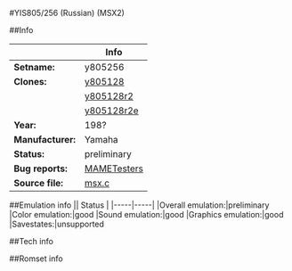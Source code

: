 #YIS805/256 (Russian) (MSX2)

##Info

||Info|
|-----|-----|
|**Setname:**|y805256
|**Clones:**|[y805128](y805128.md)
||[y805128r2](y805128r2.md)
||[y805128r2e](y805128r2e.md)
|**Year:**|198?
|**Manufacturer:**|Yamaha
|**Status:**|preliminary
|**Bug reports:**|[MAMETesters](http://mametesters.org/view_all_set.php?type=1&temporary=y&search=msx.c)
|**Source file:**|[msx.c](https://github.com/mamedev/mame/blob/master/src/mess/drivers/msx.c)

##Emulation info
|| Status |
|-----|-----|
|Overall emulation:|preliminary
|Color emulation:|good
|Sound emulation:|good
|Graphics emulation:|good
|Savestates:|unsupported

##Tech info

##Romset info

<!--- START OF EDITED COMMENT DO NOT TOUCH TEXT ABOVE-->
